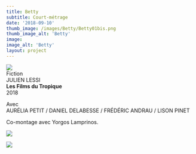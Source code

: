 ```yaml
---
title: Betty
subtitle: Court-métrage
date: '2018-09-10'
thumb_image: /images/Betty/Betty01bis.png
thumb_image_alt: 'Betty'
image:
image_alt: 'Betty'
layout: project
---
```


![](/images\Betty\Betty05bis.png)
<br>
Fiction <br>
JULIEN LESSI <br>
**Les Films du Tropique** <br>
2018 <br> 

Avec <br>
AURÉLIA PETIT / DANIEL DELABESSE / FRÉDÉRIC ANDRAU / LISON PINET

Co-montage avec Yorgos Lamprinos.

![](/images\Betty\Betty03bis.png)

![](/images\Betty\Betty04bis.png)